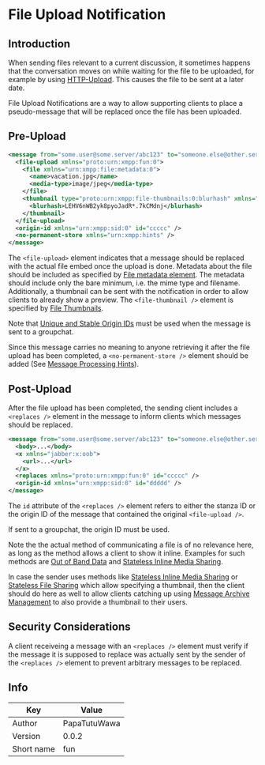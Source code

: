 # File Upload Notification

## Introduction

When sending files relevant to a current discussion, it sometimes happens that the conversation
moves on while waiting for the file to be uploaded, for example by using [HTTP-Upload](https://xmpp.org/extensions/xep-0363.html).
This causes the file to be sent at a later date.

File Upload Notifications are a way to allow supporting clients to place a pseudo-message
that will be replaced once the file has been uploaded.

## Pre-Upload

```xml
<message from="some.user@some.server/abc123" to="someone.else@other.server" id="aaaaa">
  <file-upload xmlns="proto:urn:xmpp:fun:0">
    <file xmlns="urn:xmpp:file:metadata:0">
	  <name>vacation.jpg</name>	
	  <media-type>image/jpeg</media-type>
	</file>
	<thumbnail type="proto:urn:xmpp:file-thumbnails:0:blurhash" xmlns="proto:urn:xmpp:file-thumbnails:0">
	  <blurhash>LEHV6nWB2yk8pyoJadR*.7kCMdnj</blurhash>
	</thumbnail>
  </file-upload>
  <origin-id xmlns="urn:xmpp:sid:0" id="ccccc" />
  <no-permanent-store xmlns="urn:xmpp:hints" />
</message>
```

The `<file-upload>` element indicates that a message should be replaced with the actual
file embed once the upload is done. Metadata about the file should be included
as specified by [File metadata element](https://xmpp.org/extensions/xep-0446.html).
The metadata should include only the bare minimum, i.e. the mime type and filename.
Additionally, a thumbnail can be sent with the notification in order to allow clients
to already show a preview. The `<file-thumbnail />` element is specified by [File Thumbnails](https://github.com/PapaTutuWawa/custom-xeps/blob/master/xep-xxxx-file-thumbnails.md).

Note that [Unique and Stable Origin IDs](https://xmpp.org/extensions/xep-0359.html) must be used when the message is sent to a
groupchat.

Since this message carries no meaning to anyone retrieving it after the file upload has been
completed, a `<no-permanent-store />` element should be added (See [Message Processing Hints](https://xmpp.org/extensions/xep-0334.html)).

## Post-Upload

After the file upload has been completed, the sending client includes a `<replaces />` element
in the message to inform clients which messages should be replaced.

```xml
<message from="some.user@some.server/abc123" to="someone.else@other.server" id="bbbbb">
  <body>...</body>
  <x xmlns="jabber:x:oob">
	<url>...</url>
  </x>
  <replaces xmlns="proto:urn:xmpp:fun:0" id="ccccc" />
  <origin-id xmlns="urn:xmpp:sid:0" id="ddddd" />
</message>
```

The `id` attribute of the `<replaces />` element refers to either the stanza ID or the
origin ID of the message that contained the original `<file-upload />`.

If sent to a groupchat, the origin ID must be used.

Note the the actual method of communicating a file is of no relevance here, as long as the
method allows a client to show it inline. Examples for such methods are
[Out of Band Data](https://xmpp.org/extensions/xep-0066.html)
and [Stateless Inline Media Sharing](https://xmpp.org/extensions/xep-0385.html).

In case the sender uses methods like [Stateless Inline Media Sharing](https://xmpp.org/extensions/xep-0385.html)
or [Stateless File Sharing](https://xmpp.org/extensions/xep-0447.html) which allow specifying
a thumbnail, then the client should do here as well to allow clients catching up using
[Message Archive Management](https://xmpp.org/extensions/xep-0313.html) to also provide a thumbnail to their users.

## Security Considerations

A client receiveing a message with an `<replaces />` element must verify if the message it
is supposed to replace was actually sent by the sender of the `<replaces />` element to
prevent arbitrary messages to be replaced.

## Info

| Key | Value |
| --- | --- |
| Author | PapaTutuWawa |
| Version | 0.0.2 |
| Short name | fun |
